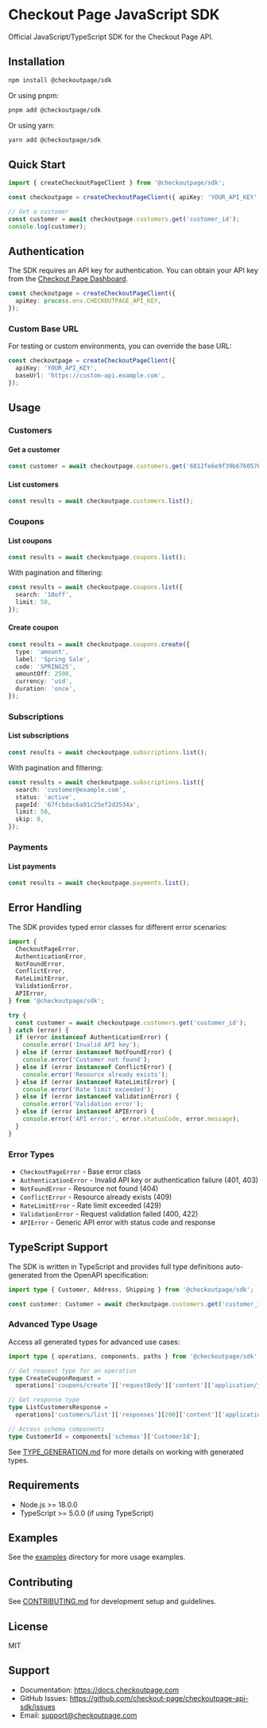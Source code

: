 # Checkout Page JavaScript SDK

Official JavaScript/TypeScript SDK for the Checkout Page API.

## Installation

```bash
npm install @checkoutpage/sdk
```

Or using pnpm:

```bash
pnpm add @checkoutpage/sdk
```

Or using yarn:

```bash
yarn add @checkoutpage/sdk
```

## Quick Start

```typescript
import { createCheckoutPageClient } from '@checkoutpage/sdk';

const checkoutpage = createCheckoutPageClient({ apiKey: 'YOUR_API_KEY' });

// Get a customer
const customer = await checkoutpage.customers.get('customer_id');
console.log(customer);
```

## Authentication

The SDK requires an API key for authentication. You can obtain your API key from the [Checkout Page Dashboard](https://checkoutpage.com).

```typescript
const checkoutpage = createCheckoutPageClient({
  apiKey: process.env.CHECKOUTPAGE_API_KEY,
});
```

### Custom Base URL

For testing or custom environments, you can override the base URL:

```typescript
const checkoutpage = createCheckoutPageClient({
  apiKey: 'YOUR_API_KEY',
  baseUrl: 'https://custom-api.example.com',
});
```

## Usage

### Customers

#### Get a customer

```typescript
const customer = await checkoutpage.customers.get('6812fe6e9f39b6760576f01c');
```

#### List customers

```typescript
const results = await checkoutpage.customers.list();
```

### Coupons

#### List coupons

```typescript
const results = await checkoutpage.coupons.list();
```

With pagination and filtering:

```typescript
const results = await checkoutpage.coupons.list({
  search: '10off',
  limit: 50,
});
```

#### Create coupon

```typescript
const results = await checkoutpage.coupons.create({
  type: 'amount',
  label: 'Spring Sale',
  code: 'SPRING25',
  amountOff: 2500,
  currency: 'usd',
  duration: 'once',
});
```

### Subscriptions

#### List subscriptions

```typescript
const results = await checkoutpage.subscriptions.list();
```

With pagination and filtering:

```typescript
const results = await checkoutpage.subscriptions.list({
  search: 'customer@example.com',
  status: 'active',
  pageId: '67fcbdac6a91c25ef2d3534a',
  limit: 50,
  skip: 0,
});
```

### Payments

#### List payments

```typescript
const results = await checkoutpage.payments.list();
```

## Error Handling

The SDK provides typed error classes for different error scenarios:

```typescript
import {
  CheckoutPageError,
  AuthenticationError,
  NotFoundError,
  ConflictError,
  RateLimitError,
  ValidationError,
  APIError,
} from '@checkoutpage/sdk';

try {
  const customer = await checkoutpage.customers.get('customer_id');
} catch (error) {
  if (error instanceof AuthenticationError) {
    console.error('Invalid API key');
  } else if (error instanceof NotFoundError) {
    console.error('Customer not found');
  } else if (error instanceof ConflictError) {
    console.error('Resource already exists');
  } else if (error instanceof RateLimitError) {
    console.error('Rate limit exceeded');
  } else if (error instanceof ValidationError) {
    console.error('Validation error');
  } else if (error instanceof APIError) {
    console.error('API error:', error.statusCode, error.message);
  }
}
```

### Error Types

- `CheckoutPageError` - Base error class
- `AuthenticationError` - Invalid API key or authentication failure (401, 403)
- `NotFoundError` - Resource not found (404)
- `ConflictError` - Resource already exists (409)
- `RateLimitError` - Rate limit exceeded (429)
- `ValidationError` - Request validation failed (400, 422)
- `APIError` - Generic API error with status code and response

## TypeScript Support

The SDK is written in TypeScript and provides full type definitions auto-generated from the OpenAPI specification:

```typescript
import type { Customer, Address, Shipping } from '@checkoutpage/sdk';

const customer: Customer = await checkoutpage.customers.get('customer_id');
```

### Advanced Type Usage

Access all generated types for advanced use cases:

```typescript
import type { operations, components, paths } from '@checkoutpage/sdk';

// Get request type for an operation
type CreateCouponRequest =
  operations['coupons/create']['requestBody']['content']['application/json'];

// Get response type
type ListCustomersResponse =
  operations['customers/list']['responses'][200]['content']['application/json'];

// Access schema components
type CustomerId = components['schemas']['CustomerId'];
```

See [TYPE_GENERATION.md](../TYPE_GENERATION.md) for more details on working with generated types.

## Requirements

- Node.js >= 18.0.0
- TypeScript >= 5.0.0 (if using TypeScript)

## Examples

See the [examples](../examples/js) directory for more usage examples.

## Contributing

See [CONTRIBUTING.md](../CONTRIBUTING.md) for development setup and guidelines.

## License

MIT

## Support

- Documentation: https://docs.checkoutpage.com
- GitHub Issues: https://github.com/checkout-page/checkoutpage-api-sdk/issues
- Email: support@checkoutpage.com
